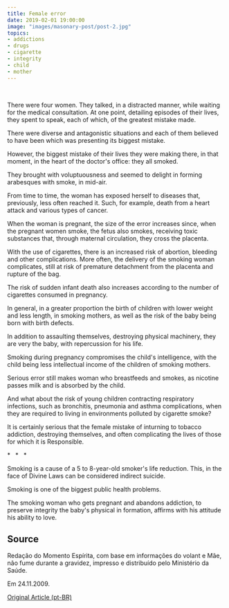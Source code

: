```yaml
---
title: Female error
date: 2019-02-01 19:00:00
image: "images/masonary-post/post-2.jpg"
topics: 
- addictions
- drugs
- cigarette
- integrity
- child
- mother
---
```

 

There were four women. They talked, in a distracted manner, while waiting for the
medical consultation. At one point, detailing episodes of their lives, they spent
to speak, each of which, of the greatest mistake made.

There were diverse and antagonistic situations and each of them believed to have been
which was presenting its biggest mistake.

However, the biggest mistake of their lives they were making there, in that
moment, in the heart of the doctor's office: they all smoked.

They brought with voluptuousness and seemed to delight in forming arabesques with smoke,
in mid-air.

From time to time, the woman has exposed herself to diseases that, previously,
less often reached it. Such, for example, death from a heart attack and
various types of cancer.

When the woman is pregnant, the size of the error increases since, when the
pregnant women smoke, the fetus also smokes, receiving toxic substances that,
through maternal circulation, they cross the placenta.

With the use of cigarettes, there is an increased risk of abortion, bleeding and
other complications. More often, the delivery of the smoking woman complicates,
still at risk of premature detachment from the placenta and rupture
of the bag.

The risk of sudden infant death also increases according to the number of
cigarettes consumed in pregnancy.

In general, in a greater proportion the birth of children with lower weight and
less length, in smoking mothers, as well as the risk of the baby being born with
birth defects.

In addition to assaulting themselves, destroying physical machinery, they are very
the baby, with repercussion for his life.

Smoking during pregnancy compromises the child's intelligence, with the child being less
intellectual income of the children of smoking mothers.

Serious error still makes woman who breastfeeds and smokes, as nicotine passes
milk and is absorbed by the child.

And what about the risk of young children contracting respiratory infections,
such as bronchitis, pneumonia and asthma complications, when they are required to
living in environments polluted by cigarette smoke?

It is certainly serious that the female mistake of inturning to tobacco addiction,
destroying themselves, and often complicating the lives of those for which it is
Responsible.

*   *   *

Smoking is a cause of a 5 to 8-year-old smoker's life reduction. This, in the face of
Divine Laws can be considered indirect suicide.

Smoking is one of the biggest public health problems.

The smoking woman who gets pregnant and abandons addiction, to preserve integrity
the baby's physical in formation, affirms with his attitude his ability to love.

## Source
Redação do Momento Espírita, com base em informações do volant
e Mãe, não fume durante a gravidez, impresso e distribuído
pelo Ministério da Saúde.

Em 24.11.2009.

[Original Article (pt-BR)](http://momento.com.br/pt/ler_texto.php?id=2433)
